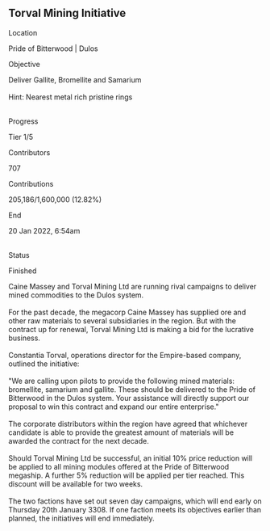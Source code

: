 ## Torval Mining Initiative

Location

Pride of Bitterwood \| Dulos

Objective

Deliver Gallite, Bromellite and Samarium\
\
Hint: Nearest metal rich pristine rings

\
Progress

Tier 1/5

Contributors

707

Contributions

205,186/1,600,000 (12.82%)

End

20 Jan 2022, 6:54am

\
Status

Finished

Caine Massey and Torval Mining Ltd are running rival campaigns to
deliver mined commodities to the Dulos system.\
\
For the past decade, the megacorp Caine Massey has supplied ore and
other raw materials to several subsidiaries in the region. But with the
contract up for renewal, Torval Mining Ltd is making a bid for the
lucrative business.\
\
Constantia Torval, operations director for the Empire-based company,
outlined the initiative:\
\
\"We are calling upon pilots to provide the following mined materials:
bromellite, samarium and gallite. These should be delivered to the Pride
of Bitterwood in the Dulos system. Your assistance will directly support
our proposal to win this contract and expand our entire enterprise.\"\
\
The corporate distributors within the region have agreed that whichever
candidate is able to provide the greatest amount of materials will be
awarded the contract for the next decade.\
\
Should Torval Mining Ltd be successful, an initial 10% price reduction
will be applied to all mining modules offered at the Pride of Bitterwood
megaship. A further 5% reduction will be applied per tier reached. This
discount will be available for two weeks.\
\
The two factions have set out seven day campaigns, which will end early
on Thursday 20th January 3308. If one faction meets its objectives
earlier than planned, the initiatives will end immediately.
